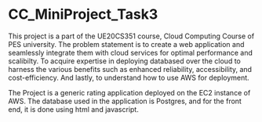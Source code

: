 # CC_MiniProject_Task3

This project is a part of the UE20CS351 course, Cloud Computing Course of PES university. The problem statement is to create a web application and seamlessly integrate 
them with cloud services for optimal performance and scalibilty. To acquire expertise in deploying databased over the cloud to harness the various benefits such as 
enhanced reliability, accessibility, and cost-efficiency. And lastly, to understand how to use AWS for deployment.

The Project is a generic rating application deployed on the EC2 instance of AWS. The database used in the application is Postgres, and for the front end, it is done using
html and javascript.
